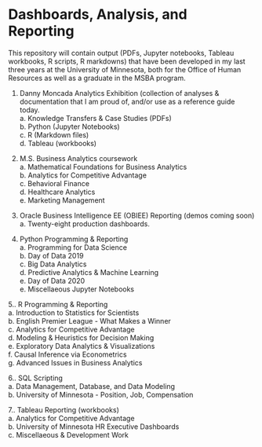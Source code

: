 # Dashboards, Analysis, and Reporting

This repository will contain output (PDFs, Jupyter notebooks, Tableau workbooks, R scripts, R markdowns) that have been developed in my last three years at the University of Minnesota, both for the Office of Human Resources as well as a graduate in the MSBA program.

1.  Danny Moncada Analytics Exhibition (collection of analyses & documentation that I am proud of, and/or use as a reference guide today.<br/>
  a.  Knowledge Transfers & Case Studies (PDFs)<br/>
  b.  Python (Jupyter Notebooks)<br/>
  c.  R (Markdown files)<br/>
  d.  Tableau (workbooks)<br/>

2.  M.S. Business Analytics coursework <br/>
  a.  Mathematical Foundations for Business Analytics<br/>
  b.  Analytics for Competitive Advantage<br/>
  c.  Behavioral Finance<br/>
  d.  Healthcare Analytics<br/>
  e.  Marketing Management<br/>
  
3.  Oracle Business Intelligence EE (OBIEE) Reporting (demos coming soon)<br/>
  a.  Twenty-eight production dashboards.
  
4.  Python Programming & Reporting<br/>
  a.  Programming for Data Science<br/>
  b.  Day of Data 2019<br/>
  c.  Big Data Analytics<br/>
  d.  Predictive Analytics & Machine Learning<br/>
  e.  Day of Data 2020<br/>
  e.  Miscellaeous Jupyter Notebooks<br/>
  
5..  R Programming & Reporting<br/>
  a.  Introduction to Statistics for Scientists<br/>
  b.  English Premier League - What Makes a Winner<br/>
  c.  Analytics for Competitive Advantage<br/>
  d.  Modeling & Heuristics for Decision Making<br/>
  e.  Exploratory Data Analytics & Visualizations<br/>
  f.  Causal Inference via Econometrics<br/>
  g.  Advanced Issues in Business Analytics<br/>
  
6..  SQL Scripting<br/>
  a.  Data Management, Database, and Data Modeling<br/>
  b.  University of Minnesota - Position, Job, Compensation<br/>

7..  Tableau Reporting (workbooks)<br/>
  a.  Analytics for Competitive Advantage<br/>
  b.  University of Minnesota HR Executive Dashboards<br/>
  c.  Miscellaeous & Development Work<br/>